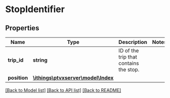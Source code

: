 # StopIdentifier

## Properties
Name | Type | Description | Notes
------------ | ------------- | ------------- | -------------
**trip_id** | **string** | ID of the trip that contains the stop. | 
**position** | [**\ithings\ptvxserver\model\Index**](Index.md) |  | 

[[Back to Model list]](../../README.md#documentation-for-models) [[Back to API list]](../../README.md#documentation-for-api-endpoints) [[Back to README]](../../README.md)

